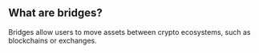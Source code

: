 ## What are bridges?

Bridges allow users to move assets between crypto ecosystems, such as blockchains or exchanges.